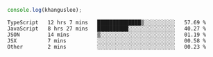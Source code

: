 ```js
console.log(khanguslee);
```

<!--START_SECTION:waka-->
```text
TypeScript   12 hrs 7 mins   ██████████████▒░░░░░░░░░░   57.69 % 
JavaScript   8 hrs 27 mins   ██████████░░░░░░░░░░░░░░░   40.27 % 
JSON         14 mins         ▒░░░░░░░░░░░░░░░░░░░░░░░░   01.19 % 
JSX          7 mins          ░░░░░░░░░░░░░░░░░░░░░░░░░   00.58 % 
Other        2 mins          ░░░░░░░░░░░░░░░░░░░░░░░░░   00.23 % 
```
<!--END_SECTION:waka-->

<!--
**khanguslee/khanguslee** is a ✨ _special_ ✨ repository because its `README.md` (this file) appears on your GitHub profile.

Here are some ideas to get you started:

- 🔭 I’m currently working on ...
- 🌱 I’m currently learning ...
- 👯 I’m looking to collaborate on ...
- 🤔 I’m looking for help with ...
- 💬 Ask me about ...
- 📫 How to reach me: ...
- 😄 Pronouns: ...
- ⚡ Fun fact: ...
-->

